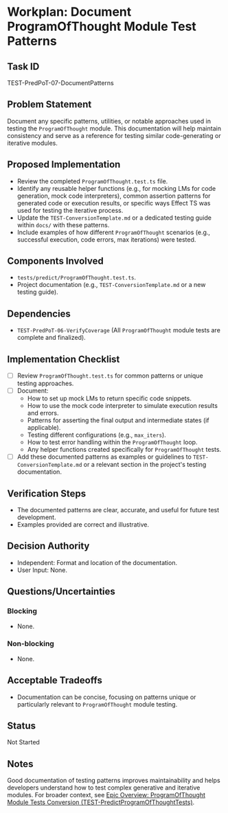 # Workplan: Document ProgramOfThought Module Test Patterns

## Task ID
TEST-PredPoT-07-DocumentPatterns

## Problem Statement
Document any specific patterns, utilities, or notable approaches used in testing the `ProgramOfThought` module. This documentation will help maintain consistency and serve as a reference for testing similar code-generating or iterative modules.

## Proposed Implementation
- Review the completed `ProgramOfThought.test.ts` file.
- Identify any reusable helper functions (e.g., for mocking LMs for code generation, mock code interpreters), common assertion patterns for generated code or execution results, or specific ways Effect TS was used for testing the iterative process.
- Update the `TEST-ConversionTemplate.md` or a dedicated testing guide within `docs/` with these patterns.
- Include examples of how different `ProgramOfThought` scenarios (e.g., successful execution, code errors, max iterations) were tested.

## Components Involved
- `tests/predict/ProgramOfThought.test.ts`.
- Project documentation (e.g., `TEST-ConversionTemplate.md` or a new testing guide).

## Dependencies
- `TEST-PredPoT-06-VerifyCoverage` (All `ProgramOfThought` module tests are complete and finalized).

## Implementation Checklist
- [ ] Review `ProgramOfThought.test.ts` for common patterns or unique testing approaches.
- [ ] Document:
    - How to set up mock LMs to return specific code snippets.
    - How to use the mock code interpreter to simulate execution results and errors.
    - Patterns for asserting the final output and intermediate states (if applicable).
    - Testing different configurations (e.g., `max_iters`).
    - How to test error handling within the `ProgramOfThought` loop.
    - Any helper functions created specifically for `ProgramOfThought` tests.
- [ ] Add these documented patterns as examples or guidelines to `TEST-ConversionTemplate.md` or a relevant section in the project's testing documentation.

## Verification Steps
- The documented patterns are clear, accurate, and useful for future test development.
- Examples provided are correct and illustrative.

## Decision Authority
- Independent: Format and location of the documentation.
- User Input: None.

## Questions/Uncertainties
### Blocking
- None.
### Non-blocking
- None.

## Acceptable Tradeoffs
- Documentation can be concise, focusing on patterns unique or particularly relevant to `ProgramOfThought` module testing.

## Status
Not Started

## Notes
Good documentation of testing patterns improves maintainability and helps developers understand how to test complex generative and iterative modules.
For broader context, see [Epic Overview: ProgramOfThought Module Tests Conversion (TEST-PredictProgramOfThoughtTests)](../../docs/planning/workplans/TEST-PredictProgramOfThoughtTests.md).